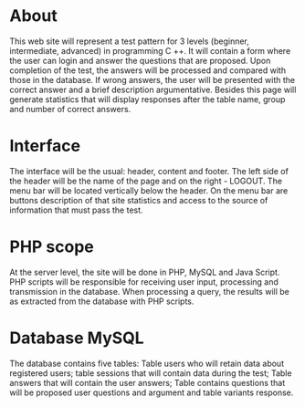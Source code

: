 # About

This web site will represent a test pattern for 3 levels (beginner, intermediate, advanced) in programming C ++. 
It will contain a form where the user can login and answer the questions that are proposed. Upon completion of the test, the answers will be processed and compared with those in the database. If wrong answers, the user will be presented with the correct answer and a brief description argumentative. Besides this page will generate statistics that will display responses after the table name, group and number of correct answers. 

# Interface
The interface will be the usual: header, content and footer. The left side of the header will be the name of the page and on the right - LOGOUT. The menu bar will be located vertically below the header. On the menu bar are buttons description of that site statistics and access to the source of information that must pass the test. 

# PHP scope 
At the server level, the site will be done in PHP, MySQL and Java Script. PHP scripts will be responsible for receiving user input, processing and transmission in the database. When processing a query, the results will be as extracted from the database with PHP scripts. 

# Database MySQL
The database contains five tables: Table users who will retain data about registered users; table sessions that will contain data during the test; Table answers that will contain the user answers; Table contains questions that will be proposed user questions and argument and table variants response.
